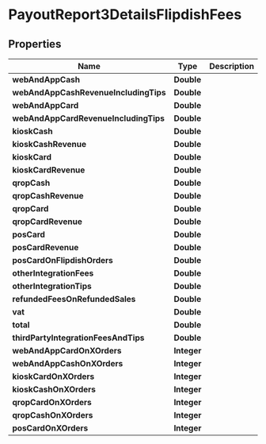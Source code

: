 
# PayoutReport3DetailsFlipdishFees

## Properties
Name | Type | Description | Notes
------------ | ------------- | ------------- | -------------
**webAndAppCash** | **Double** |  |  [optional]
**webAndAppCashRevenueIncludingTips** | **Double** |  |  [optional]
**webAndAppCard** | **Double** |  |  [optional]
**webAndAppCardRevenueIncludingTips** | **Double** |  |  [optional]
**kioskCash** | **Double** |  |  [optional]
**kioskCashRevenue** | **Double** |  |  [optional]
**kioskCard** | **Double** |  |  [optional]
**kioskCardRevenue** | **Double** |  |  [optional]
**qropCash** | **Double** |  |  [optional]
**qropCashRevenue** | **Double** |  |  [optional]
**qropCard** | **Double** |  |  [optional]
**qropCardRevenue** | **Double** |  |  [optional]
**posCard** | **Double** |  |  [optional]
**posCardRevenue** | **Double** |  |  [optional]
**posCardOnFlipdishOrders** | **Double** |  |  [optional]
**otherIntegrationFees** | **Double** |  |  [optional]
**otherIntegrationTips** | **Double** |  |  [optional]
**refundedFeesOnRefundedSales** | **Double** |  |  [optional]
**vat** | **Double** |  |  [optional]
**total** | **Double** |  |  [optional]
**thirdPartyIntegrationFeesAndTips** | **Double** |  |  [optional]
**webAndAppCardOnXOrders** | **Integer** |  |  [optional]
**webAndAppCashOnXOrders** | **Integer** |  |  [optional]
**kioskCardOnXOrders** | **Integer** |  |  [optional]
**kioskCashOnXOrders** | **Integer** |  |  [optional]
**qropCardOnXOrders** | **Integer** |  |  [optional]
**qropCashOnXOrders** | **Integer** |  |  [optional]
**posCardOnXOrders** | **Integer** |  |  [optional]



